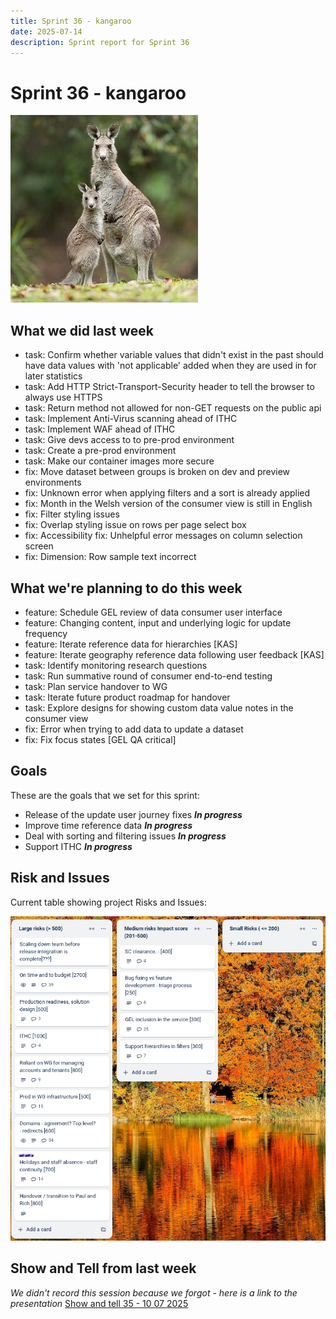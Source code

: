 ```yaml
---
title: Sprint 36 - kangaroo
date: 2025-07-14
description: Sprint report for Sprint 36
---
```


# Sprint 36 - kangaroo

![An adult kangaroo and a joey stand alert on a grassy area with a blurred forest background. Both have grey-brown fur and are facing the camera, with the joey standing close to the adult's side.](skippy.jpg)

## What we did last week

- task: Confirm whether variable values that didn't exist in the past should have data values with 'not applicable' added when they are used in for later statistics
- task: Add HTTP Strict-Transport-Security header to tell the browser to always use HTTPS
- task: Return method not allowed for non-GET requests on the public api
- task: Implement Anti-Virus scanning ahead of ITHC
- task: Implement WAF ahead of ITHC
- task: Give devs access to to pre-prod environment
- task: Create a pre-prod environment
- task: Make our container images more secure
- fix: Move dataset between groups is broken on dev and preview environments
- fix: Unknown error when applying filters and a sort is already applied
- fix: Month in the Welsh version of the consumer view is still in English
- fix: Filter styling issues
- fix: Overlap styling issue on rows per page select box
- fix: Accessibility fix: Unhelpful error messages on column selection screen
- fix: Dimension: Row sample text incorrect

## What we're planning to do this week

- feature: Schedule GEL review of data consumer user interface
- feature: Changing content, input and underlying logic for update frequency
- feature: Iterate reference data for hierarchies  [KAS]
- feature: Iterate geography reference data following user feedback [KAS]
- task: Identify monitoring research questions
- task: Run summative round of consumer end-to-end testing
- task: Plan service handover to WG
- task: Iterate future product roadmap for handover
- task: Explore designs for showing custom data value notes in the consumer view
- fix: Error when trying to add data to update a dataset
- fix: Fix focus states [GEL QA critical]

## Goals

These are the goals that we set for this sprint:

- Release of the update user journey fixes <span class="badge bg-info">_**In progress**_</span>
- Improve time reference data <span class="badge bg-info">_**In progress**_</span>
- Deal with sorting and filtering issues <span class="badge bg-info">_**In progress**_</span>
- Support ITHC <span class="badge bg-info">_**In progress**_</span>

## Risk and Issues

Current table showing project Risks and Issues:

![Risks and Issues](risksBoard20250714.png)

## Show and Tell from last week

*We didn't record this session because we forgot - here is a link to the presentation*
[Show and tell 35 - 10 07 2025](ShowAndTell35_20250710.pdf)

